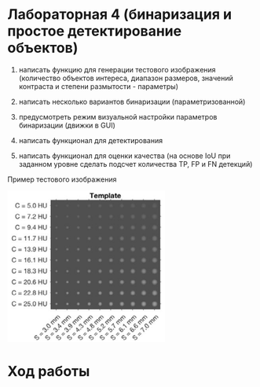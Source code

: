 # Лабораторная 4 (бинаризация и простое детектирование объектов)

1. написать функцию для генерации тестового изображения (количество объектов интереса, диапазон размеров, значений контраста и степени размытости - параметры)

2. написать несколько вариантов бинаризации (параметризованной)

3. предусмотреть режим визуальной настройки параметров бинаризации (движки в GUI)

4. написать функционал для детектирования

5. написать функционал для оценки качества (на основе IoU при заданном уровне сделать подсчет количества TP, FP и FN детекций)

Пример тестового изображения

![1 example Image](examples/0.png)

# Ход работы
